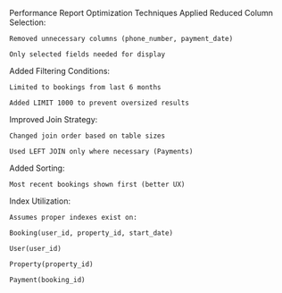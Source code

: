  Performance Report
Optimization Techniques Applied
Reduced Column Selection:

    Removed unnecessary columns (phone_number, payment_date)

    Only selected fields needed for display

Added Filtering Conditions:

    Limited to bookings from last 6 months

    Added LIMIT 1000 to prevent oversized results

Improved Join Strategy:

    Changed join order based on table sizes

    Used LEFT JOIN only where necessary (Payments)


Added Sorting:
 
    Most recent bookings shown first (better UX)

Index Utilization:

    Assumes proper indexes exist on:
    
    Booking(user_id, property_id, start_date)
    
    User(user_id)
    
    Property(property_id)
    
    Payment(booking_id)
